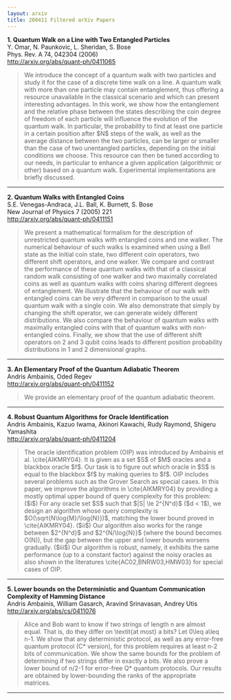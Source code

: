 ```yaml
---
layout: arxiv
title: 200411 Filtered arXiv Papers
---
```


**1.    Quantum Walk on a Line with Two Entangled Particles**  
Y. Omar, N. Paunkovic, L. Sheridan, S. Bose  
Phys. Rev. A 74, 042304 (2006)  
http://arxiv.org/abs/quant-ph/0411065  
<blockquote>
<p>
We introduce the concept of a quantum walk with two particles and study it for the case of a discrete time walk on a line. A quantum walk with more than one particle may contain entanglement, thus offering a resource unavailable in the classical scenario and which can present interesting advantages. In this work, we show how the entanglement and the relative phase between the states describing the coin degree of freedom of each particle will influence the evolution of the quantum walk. In particular, the probability to find at least one particle in a certain position after $N$ steps of the walk, as well as the average distance between the two particles, can be larger or smaller than the case of two unentangled particles, depending on the initial conditions we choose. This resource can then be tuned according to our needs, in particular to enhance a given application (algorithmic or other) based on a quantum walk. Experimental implementations are briefly discussed.
</p>
</blockquote>

------

**2.    Quantum Walks with Entangled Coins**  
S.E. Venegas-Andraca, J.L. Ball, K. Burnett, S. Bose  
New Journal of Physics 7 (2005) 221  
http://arxiv.org/abs/quant-ph/0411151  
<blockquote>
<p>
We present a mathematical formalism for the description of unrestricted quantum walks with entangled coins and one walker. The numerical behaviour of such walks is examined when using a Bell state as the initial coin state, two different coin operators, two different shift operators, and one walker. We compare and contrast the performance of these quantum walks with that of a classical random walk consisting of one walker and two maximally correlated coins as well as quantum walks with coins sharing different degrees of entanglement. We illustrate that the behaviour of our walk with entangled coins can be very different in comparison to the usual quantum walk with a single coin. We also demonstrate that simply by changing the shift operator, we can generate widely different distributions. We also compare the behaviour of quantum walks with maximally entangled coins with that of quantum walks with non-entangled coins. Finally, we show that the use of different shift operators on 2 and 3 qubit coins leads to different position probability distributions in 1 and 2 dimensional graphs.
</p>
</blockquote>

------

**3.    An Elementary Proof of the Quantum Adiabatic Theorem**  
Andris Ambainis, Oded Regev  
http://arxiv.org/abs/quant-ph/0411152  
<blockquote>
<p>
We provide an elementary proof of the quantum adiabatic theorem.
</p>
</blockquote>

------

**4.    Robust Quantum Algorithms for Oracle Identification**  
Andris Ambainis, Kazuo Iwama, Akinori Kawachi, Rudy Raymond, Shigeru Yamashita  
http://arxiv.org/abs/quant-ph/0411204  
<blockquote>
<p>
The oracle identification problem (OIP) was introduced by Ambainis et al. \cite{AIKMRY04}. It is given as a set $S$ of $M$ oracles and a blackbox oracle $f$. Our task is to figure out which oracle in $S$ is equal to the blackbox $f$ by making queries to $f$. OIP includes several problems such as the Grover Search as special cases. In this paper, we improve the algorithms in \cite{AIKMRY04} by providing a mostly optimal upper bound of query complexity for this problem: ($i$) For any oracle set $S$ such that $|S| \le 2^{N^d}$ ($d < 1$), we design an algorithm whose query complexity is $O(\sqrt{N\log{M}/\log{N}})$, matching the lower bound proved in \cite{AIKMRY04}. ($ii$) Our algorithm also works for the range between $2^{N^d}$ and $2^{N/\log{N}}$ (where the bound becomes O(N)), but the gap between the upper and lower bounds worsens gradually. ($iii$) Our algorithm is robust, namely, it exhibits the same performance (up to a constant factor) against the noisy oracles as also shown in the literatures \cite{AC02,BNRW03,HMW03} for special cases of OIP.
</p>
</blockquote>

------

**5.    Lower bounds on the Deterministic and Quantum Communication Complexity of Hamming Distance**  
Andris Ambainis, William Gasarch, Aravind Srinavasan, Andrey Utis  
http://arxiv.org/abs/cs/0411076  
<blockquote>
<p>
Alice and Bob want to know if two strings of length n are almost equal. That is, do they differ on \textit{at most} a bits? Let 0\leq a\leq n-1. We show that any deterministic protocol, as well as any error-free quantum protocol (C* version), for this problem requires at least n-2 bits of communication. We show the same bounds for the problem of determining if two strings differ in exactly a bits. We also prove a lower bound of n/2-1 for error-free Q* quantum protocols. Our results are obtained by lower-bounding the ranks of the appropriate matrices.
</p>
</blockquote>

------

